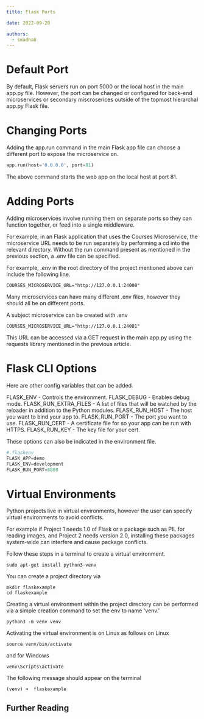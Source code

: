 ```yaml
---
title: Flask Ports

date: 2022-09-20

authors:
  - smadha8
---
```


<link rel="stylesheet" href="https://cdnjs.cloudflare.com/ajax/libs/prism-themes/1.9.0/prism-a11y-dark.min.css" integrity="sha512-bd1K4DEquIavX49RSZHIE0Ye6RFOVlGLhtGow9KDbLYqOd/ufhshkP0GoJoVR1jqj7FmOffvVIKuq1tcXlN9ZA==" crossorigin="anonymous" referrerpolicy="no-referrer" />

# Default Port

By default, Flask servers run on port 5000 or the local host in the  main app.py file. However, the port can be changed or configured for back-end microservices or secondary miscroserices outside of the topmost hierarchal app.py Flask file. 

# Changing Ports 
Adding the app.run command in the main Flask app file can choose a different port to expose the microservice on.

```python
app.run(host='0.0.0.0', port=81)
```

The above command starts the web app on the local host at port 81. 

# Adding Ports
Adding microservices involve running them on separate ports so they can function together, or feed into a single middleware. 

For example, in an Flask application  that uses the Courses Microservice, the microservice URL needs to be run separately by performing a cd into the relevant directory. Without the run command present as mentioned in the previous section, a .env file can be specified. 


For example, .env in the root directory of the project mentioned above can include the following line. 
```
COURSES_MICROSERVICE_URL="http://127.0.0.1:24000"
```

Many microservices can have many different .env files, however they should all be on different ports. 

A subject microservice can be created with .env
```
COURSES_MICROSERVICE_URL="http://127.0.0.1:24001"
```

This URL can be accessed via a GET request in the main app.py using the requests library mentioned in the previous article. 

# Flask CLI Options
Here are other config variables that can be added.

FLASK_ENV - Controls the environment.
FLASK_DEBUG - Enables debug mode.
FLASK_RUN_EXTRA_FILES - A list of files that will be watched by the reloader in addition to the Python modules.
FLASK_RUN_HOST - The host you want to bind your app to.
FLASK_RUN_PORT - The port you want to use.
FLASK_RUN_CERT - A certificate file for so your app can be run with HTTPS.
FLASK_RUN_KEY - The key file for your cert.

These options can also be indicated in the environment file. 

```python
#.flaskenv
FLASK_APP=demo
FLASK_ENV=development
FLASK_RUN_PORT=8080
```

# Virtual Environments
Python projects live in virtual environments, however the user can specify virtual environments to avoid conflicts. 

For example if Project 1 needs 1.0 of Flask or a package such as PIL for reading images, and Project 2 needs version 2.0, installing these packages system-wide can interfere and cause package conflicts.  

Follow these steps in a terminal to create a virtual environment. 

```shell 
sudo apt-get install python3-venv
```

You can create a project directory via
```shell
mkdir flaskexample
cd flaskexample
```

Creating a virtual environment within the project directory can be performed via a simple creation command to set the env to name 'venv.'

```shell
python3 -m venv venv
```

Activating the virtual environment is on Linux as follows on Linux

```shell
source venv/bin/activate
```

and for Windows

```shell
venv\Scripts\activate
```

The following message should appear on the terminal

```shell
(venv) ➜  flaskexample 
```



## Further Reading




